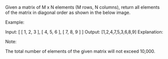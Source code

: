
Given a matrix of M x N elements (M rows, N columns), return all elements of the matrix in diagonal order as shown in the below image.


Example:

Input:
[
 [ 1, 2, 3 ],
 [ 4, 5, 6 ],
 [ 7, 8, 9 ]
]
Output:  [1,2,4,7,5,3,6,8,9]
Explanation:




Note:

The total number of elements of the given matrix will not exceed 10,000.
